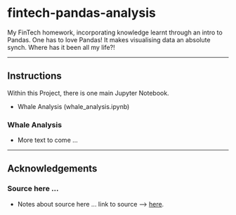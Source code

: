 # fintech-pandas-analysis
My FinTech homework, incorporating knowledge learnt through an intro to Pandas.
One has to love Pandas!
It makes visualising data an absolute synch.  Where has it been all my life?!

---
## Instructions
Within this Project, there is one main Jupyter Notebook.
 - Whale Analysis (whale_analysis.ipynb)

### Whale Analysis
- More text to come ...

---
## Acknowledgements
### Source here ...
- Notes about source here ... link to source --> [here](https://www.googl.com).